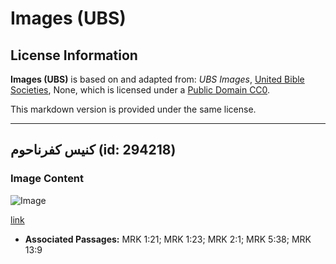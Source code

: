 # Images (UBS)

## License Information

**Images (UBS)** is based on and adapted from: _UBS Images_, [United Bible Societies](https://unitedbiblesocieties.org/), None, which is licensed under a [Public Domain CC0](https://creativecommons.org/public-domain/cc0/).

This markdown version is provided under the same license.



--------------------------------

## كنيس كفرناحوم (id: 294218)

### Image Content

![Image](https://cdn.aquifer.bible/aquifer-content/resources/Media/UBS-0044_synagogue_capernaum.jpg)

[link](https://cdn.aquifer.bible/aquifer-content/resources/Media/UBS-0044_synagogue_capernaum.jpg)

* **Associated Passages:** MRK 1:21; MRK 1:23; MRK 2:1; MRK 5:38; MRK 13:9

